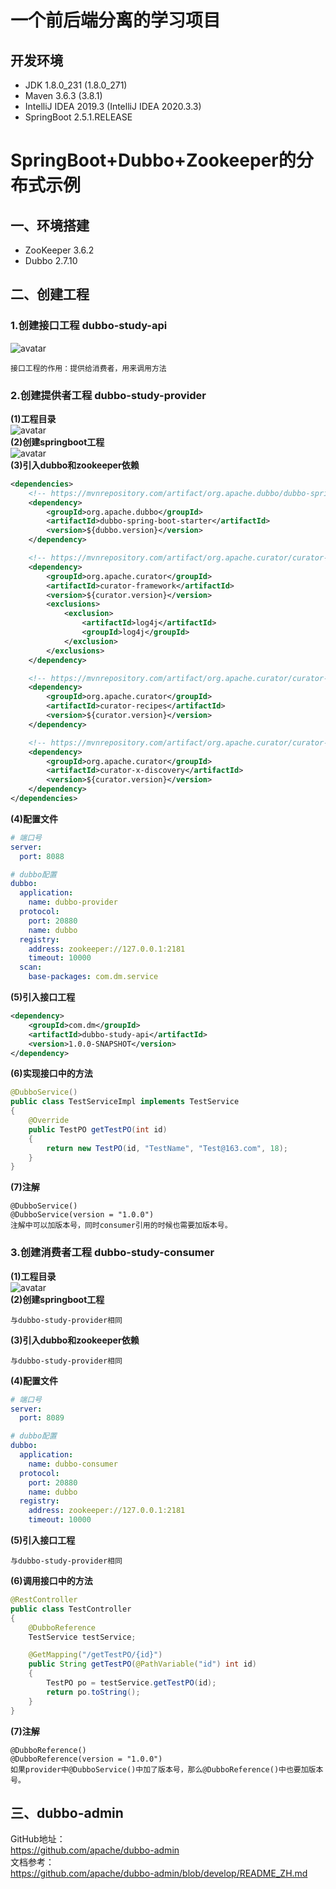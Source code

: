 # 一个前后端分离的学习项目

## 开发环境

- JDK 1.8.0_231 (1.8.0_271)   
- Maven 3.6.3 (3.8.1)   
- IntelliJ IDEA 2019.3 (IntelliJ IDEA 2020.3.3)
- SpringBoot 2.5.1.RELEASE

# SpringBoot+Dubbo+Zookeeper的分布式示例

## 一、环境搭建

- ZooKeeper 3.6.2
- Dubbo 2.7.10

## 二、创建工程

### 1.创建接口工程 dubbo-study-api
![avatar](document/images/dubbo-study/dubbo-study-api目录结构.png)
```text
接口工程的作用：提供给消费者，用来调用方法
```

### 2.创建提供者工程 dubbo-study-provider
**(1)工程目录**   
![avatar](document/images/dubbo-study/dubbo-study-provider目录结构.png)    
**(2)创建springboot工程**   
![avatar](document/images/dubbo-study/创建springboot工程.png)    
**(3)引入dubbo和zookeeper依赖**
```xml
<dependencies>
    <!-- https://mvnrepository.com/artifact/org.apache.dubbo/dubbo-spring-boot-starter -->
    <dependency>
        <groupId>org.apache.dubbo</groupId>
        <artifactId>dubbo-spring-boot-starter</artifactId>
        <version>${dubbo.version}</version>
    </dependency>

    <!-- https://mvnrepository.com/artifact/org.apache.curator/curator-framework -->
    <dependency>
        <groupId>org.apache.curator</groupId>
        <artifactId>curator-framework</artifactId>
        <version>${curator.version}</version>
        <exclusions>
            <exclusion>
                <artifactId>log4j</artifactId>
                <groupId>log4j</groupId>
            </exclusion>
        </exclusions>
    </dependency>

    <!-- https://mvnrepository.com/artifact/org.apache.curator/curator-recipes -->
    <dependency>
        <groupId>org.apache.curator</groupId>
        <artifactId>curator-recipes</artifactId>
        <version>${curator.version}</version>
    </dependency>

    <!-- https://mvnrepository.com/artifact/org.apache.curator/curator-x-discovery -->
    <dependency>
        <groupId>org.apache.curator</groupId>
        <artifactId>curator-x-discovery</artifactId>
        <version>${curator.version}</version>
    </dependency>
</dependencies>
```
**(4)配置文件**
```yaml
# 端口号
server:
  port: 8088

# dubbo配置
dubbo:
  application:
    name: dubbo-provider
  protocol:
    port: 20880
    name: dubbo
  registry:
    address: zookeeper://127.0.0.1:2181
    timeout: 10000
  scan:
    base-packages: com.dm.service
```
**(5)引入接口工程**
```xml
<dependency>
    <groupId>com.dm</groupId>
    <artifactId>dubbo-study-api</artifactId>
    <version>1.0.0-SNAPSHOT</version>
</dependency>
```
**(6)实现接口中的方法**
```java
@DubboService()
public class TestServiceImpl implements TestService
{
	@Override
	public TestPO getTestPO(int id)
	{
		return new TestPO(id, "TestName", "Test@163.com", 18);
	}
}
```
**(7)注解**
```text
@DubboService()
@DubboService(version = "1.0.0")
注解中可以加版本号，同时consumer引用的时候也需要加版本号。
```

### 3.创建消费者工程 dubbo-study-consumer
**(1)工程目录**   
![avatar](document/images/dubbo-study/dubbo-study-consumer目录结构.png)    
**(2)创建springboot工程**
```text
与dubbo-study-provider相同
``` 
**(3)引入dubbo和zookeeper依赖**
```text
与dubbo-study-provider相同
``` 
**(4)配置文件**
```yaml
# 端口号
server:
  port: 8089

# dubbo配置
dubbo:
  application:
    name: dubbo-consumer
  protocol:
    port: 20880
    name: dubbo
  registry:
    address: zookeeper://127.0.0.1:2181
    timeout: 10000
```
**(5)引入接口工程**
```text
与dubbo-study-provider相同
```
**(6)调用接口中的方法**
```java
@RestController
public class TestController
{
	@DubboReference
	TestService testService;

	@GetMapping("/getTestPO/{id}")
	public String getTestPO(@PathVariable("id") int id)
	{
		TestPO po = testService.getTestPO(id);
		return po.toString();
	}
}
``` 
**(7)注解**
```text
@DubboReference()
@DubboReference(version = "1.0.0")
如果provider中@DubboService()中加了版本号，那么@DubboReference()中也要加版本号。
```

## 三、dubbo-admin
GitHub地址：   
https://github.com/apache/dubbo-admin   
文档参考：   
https://github.com/apache/dubbo-admin/blob/develop/README_ZH.md